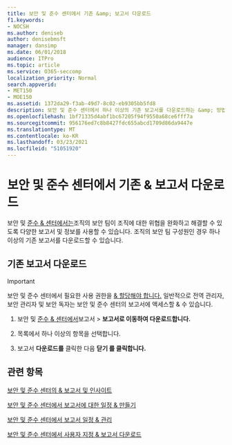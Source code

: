 ```yaml
---
title: 보안 및 준수 센터에서 기존 &amp; 보고서 다운로드
f1.keywords:
- NOCSH
ms.author: deniseb
author: denisebmsft
manager: dansimp
ms.date: 06/01/2018
audience: ITPro
ms.topic: article
ms.service: O365-seccomp
localization_priority: Normal
search.appverid:
- MET150
- MOE150
ms.assetid: 1372da29-f3ab-49d7-8c02-eb9305bb5fd8
description: 보안 및 준수 센터에서 하나 이상의 기존 보고서를 다운로드하는 &amp; 방법을 학습합니다.
ms.openlocfilehash: 1bf71335d4abf1bc67205f94f9550a68ce6fff7a
ms.sourcegitcommit: 956176ed7c8b8427fdc655abcd1709d86da9447e
ms.translationtype: MT
ms.contentlocale: ko-KR
ms.lasthandoff: 03/23/2021
ms.locfileid: "51051920"
---
```

# <a name="download-existing-reports-in-the-security-amp-compliance-center"></a>보안 및 준수 센터에서 기존 &amp; 보고서 다운로드

보안 및 [준수 &amp; 센터에서는](https://protection.office.com)조직의 보안 팀이 조직에 대한 위협을 완화하고 해결할 수 있도록 다양한 보고서 및 정보를 사용할 수 있습니다. [](../security/defender-365-security/reports-and-insights-in-security-and-compliance.md) 조직의 보안 팀 구성원인 경우 하나 이상의 기존 보고서를 다운로드할 수 있습니다. 
  
## <a name="download-existing-reports"></a>기존 보고서 다운로드

> [!IMPORTANT]
> 보안 및 준수 센터에서 필요한 사용 권한을 [ &amp; 할당해야 합니다.](../security/defender-365-security/protect-against-threats.md) 일반적으로 전역 관리자, 보안 관리자 및 보안 독자는 보안 및 준수 센터의 보고서에 액세스할 &amp; 수 있습니다. 
  
1. 보안 및 [준수 &amp; 센터에서](https://protection.office.com)보고서  \> **보고서로 이동하여 다운로드합니다.**

2. 목록에서 하나 이상의 항목을 선택합니다.

3. 보고서 **다운로드를** 클릭한 다음 **닫기 를 클릭합니다.**

## <a name="related-topics"></a>관련 항목

[보안 및 준수 센터의 &amp; 보고서 및 인사이트](../security/defender-365-security/reports-and-insights-in-security-and-compliance.md)
  
[보안 및 준수 센터에서 보고서에 대한 일정 &amp; 만들기](../security/defender-365-security/view-reports-for-mdo.md)
  
[보안 및 준수 센터에서 보고서 일정 &amp; 관리](../security/defender-365-security/view-reports-for-mdo.md)
  
[보안 및 준수 센터에서 사용자 지정 &amp; 보고서 다운로드](../security/defender-365-security/view-reports-for-mdo.md)
